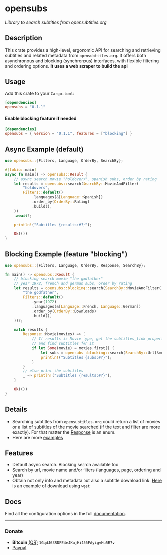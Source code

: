 # opensubs
*Library to search subtitles from opensubtitles.org*

## Description
This crate provides a high-level, ergonomic API for searching and retrieving subtitles and related metadata from `opensubtitles.org`. 
It offers both asynchronous and blocking (synchronous) interfaces, with flexible filtering and ordering options. 
**It uses a web scraper to build the api** 

## Usage
Add this crate to your `Cargo.toml`:

```toml
[dependencies]
opensubs = "0.1.1"
```

#### Enable blocking feature if needed

```toml
[dependencies]
opensubs = { version = "0.1.1", features = ["blocking"] }
```

## Async Example (default)

```rust
use opensubs::{Filters, Language, OrderBy, SearchBy};

#[tokio::main]
async fn main() -> opensubs::Result {
    // async search movie "holdovers", spanish subs, order by rating
    let results = opensubs::search(SearchBy::MovieAndFilter(
        "holdovers",
        Filters::default()
            .languages(&[Language::Spanish])
            .order_by(OrderBy::Rating)
            .build(),
    ))
    .await?;

    println!("Subtitles {results:#?}");

    Ok(())
}
```

## Blocking Example (feature "blocking")

```rust
use opensubs::{Filters, Language, OrderBy, Response, SearchBy};

fn main() -> opensubs::Result {
    // blocking search movie "the godfather"
    // year 1972, french and german subs, order by rating
    let results = opensubs::blocking::search(SearchBy::MovieAndFilter(
        "the godfather",
        Filters::default()
            .year(1972)
            .languages(&[Language::French, Language::German])
            .order_by(OrderBy::Downloads)
            .build(),
    ))?;

    match results {
        Response::Movie(movies) => {
            // If results is Movie type, get the subtitles_link property 
            // and find subtitles for it
            if let Some(movie) = movies.first() {
                let subs = opensubs::blocking::search(SearchBy::Url(&movie.subtitles_link))?;
                println!("Subtitles {subs:#?}");
            }
        }
        // else print the subtitles
        _ => println!("Subtitles {results:#?}"),
    }

    Ok(())
}
```

## Details
- Searching subtitles from `opensubtitles.org` could return a list of movies or a list of subtitles of the movie searched (if the text and filter are more exactly). For that matter the [Response](https://github.com/javiorfo/opensubs/blob/736b5a0d68fd2c7622bc1426458b204f7b3daf96/src/core/response.rs#L53) is an enum.
- Here are more [examples](https://github.com/javiorfo/opensubs/tree/master/examples)

## Features
- Default async search. Blocking search available too
- Search by url, movie name and/or filters (languages, page, ordering and year)
- Obtain not only info and metadata but also a subtitle download link. [Here](https://github.com/javiorfo/opensubs/blob/master/examples/download_sub.rs) is an example of download using `wget`

## Docs
Find all the configuration options in the full [documentation](https://docs.rs/opensubs/0.1.1/opensubs/).

---

### Donate
- **Bitcoin** [(QR)](https://raw.githubusercontent.com/javiorfo/img/master/crypto/bitcoin.png)  `1GqdJ63RDPE4eJKujHi166FAyigvHu5R7v`
- [Paypal](https://www.paypal.com/donate/?hosted_button_id=FA7SGLSCT2H8G)
